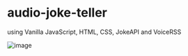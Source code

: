 # audio-joke-teller

using Vanilla JavaScript, HTML, CSS, JokeAPI and VoiceRSS

![image](https://user-images.githubusercontent.com/74523461/116624739-75766480-a916-11eb-9ff8-6052dea47acd.png)
